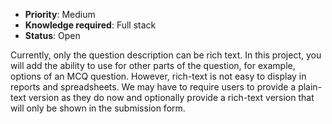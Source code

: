 * **Priority**: Medium
* **Knowledge required**: Full stack
* **Status**: Open

Currently, only the question description can be rich text. In this project, you will add the ability to use for other parts of the question, for example, options of an MCQ question. However, rich-text is not easy to display in reports and spreadsheets. We may have to require users to provide a plain-text version as they do now and optionally provide a rich-text version that will only be shown in the submission form.
